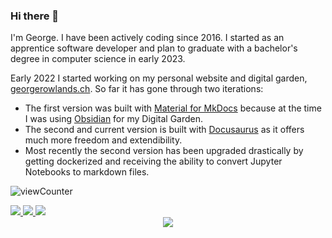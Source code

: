 ### Hi there 👋

I'm George. I have been actively coding since 2016. I started as an apprentice software developer and plan to graduate with a bachelor's degree in computer science in early 2023.

Early 2022 I started working on my personal website and digital garden, [georgerowlands.ch](https://github.com/LuciferUchiha/georgerowlands.ch). So far it has gone through two iterations:

- The first version was built with [Material for MkDocs](https://squidfunk.github.io/mkdocs-material/) because at the time I was using [Obsidian](https://obsidian.md/) for my Digital Garden.
- The second and current version is built with [Docusaurus](https://docusaurus.io/) as it offers much more freedom and extendibility.
- Most recently the second version has been upgraded drastically by getting dockerized and receiving the ability to convert Jupyter Notebooks to markdown files.

![viewCounter](https://count.getloli.com/get/@LuciferUchiha?theme=rule34)

<!-- georgerlogowhite is light theme logo, georgerlogo is dark theme logo -->
<a href="https://www.georgerowlands.ch">
  <img src="https://custom-icon-badges.herokuapp.com/badge/-My_Website-7f39fb?style=for-the-badge&logo=georgerlogowhite&logoColor=white"/>
</a>
<a href="https://www.linkedin.com/in/georgerowlands/">
  <img src="https://img.shields.io/badge/linkedin-0077B5.svg?style=for-the-badge&logo=linkedin&logoColor=white"/>
</a>
<a href="https://stackoverflow.com/users/10994912/lucifer-uchiha">
  <img src="https://img.shields.io/badge/stackoverflow-F48224.svg?style=for-the-badge&logo=stackoverflow&logoColor=white"/>
</a>


<div align="center">
  <img src="https://github-readme-streak-stats.herokuapp.com/?user=LuciferUchiha&theme=dark&hide_border=true">
</div>
